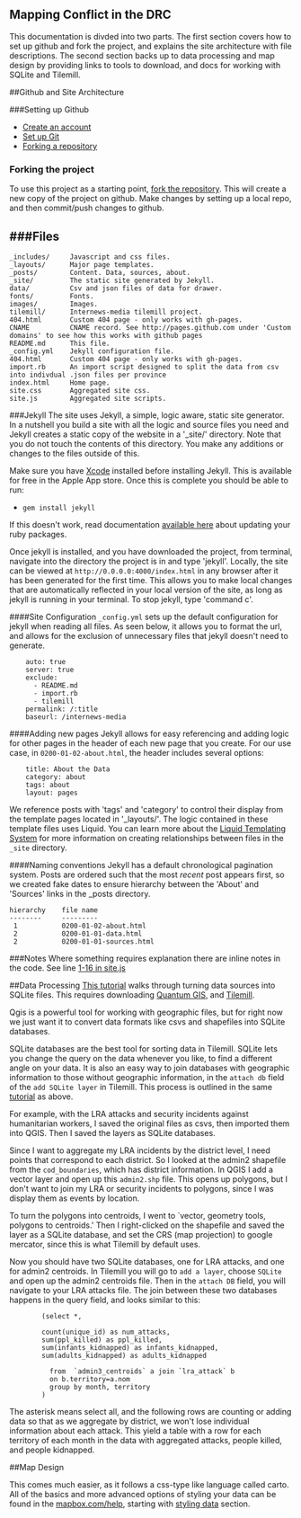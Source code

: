## Mapping Conflict in the DRC


This documentation is divded into two parts. The first section covers how to set up github and fork the project, and explains the site architecture with file descriptions. The second section backs up to data processing and map design by providing links to tools to download, and docs for working with SQLite and Tilemill. 

##Github and Site Architecture

###Setting up Github
 - [Create an account](https://github.com/signup/free)
 - [Set up Git](http://help.github.com/mac-set-up-git/)
 - [Forking a repository](http://help.github.com/fork-a-repo/)


### Forking the project
To use this project as a starting point, [fork the repository](http://help.github.com/fork-a-repo). This will create a new copy of the project on github. Make changes by setting up a local repo, and then commit/push changes to github.

###Files
-----

    _includes/     Javascript and css files.
    _layouts/      Major page templates.
    _posts/        Content. Data, sources, about.
    _site/         The static site generated by Jekyll.
    data/          Csv and json files of data for drawer.
    fonts/         Fonts.
    images/        Images.
    tilemill/      Internews-media tilemill project.
    404.html       Custom 404 page - only works with gh-pages.
    CNAME          CNAME record. See http://pages.github.com under 'Custom domains' to see how this works with github pages
    README.md      This file.
    _config.yml    Jekyll configuration file.
    404.html       Custom 404 page - only works with gh-pages.
    import.rb      An import script designed to split the data from csv into indivdual .json files per province
    index.html     Home page.
    site.css       Aggregated site css.
    site.js        Aggregated site scripts.


###Jekyll
The site uses Jekyll, a simple, logic aware, static site generator. In a nutshell you build a site with all the logic and source files you need and Jekyll creates a static copy of the website in a '_site/' directory. Note that you do not touch the contents of this directory. You make any additions or changes to the files outside of this.

Make sure you have [Xcode](https://developer.apple.com/technologies/tools/) installed before installing Jekyll. This is available for free in the Apple App store.  Once this is complete you should be able to run: 

- `gem install jekyll`

If this doesn't work, read documentation [available here](https://github.com/mojombo/jekyll/wiki/install) about updating your ruby packages.

Once jekyll is installed, and you have downloaded the project, from terminal, navigate into the directory the project is in and type 'jekyll'. Locally, the site can be viewed at `http://0.0.0.0:4000/index.html` in any browser after it has been generated for the first time. This allows you to make local changes that are automatically reflected in your local version of the site, as long as jekyll is running in your terminal. To stop jekyll, type 'command c'.

####Site Configuration
`_config.yml` sets up the default configuration for jekyll when reading all files. As seen below, it allows you to format the url, and allows for the exclusion of unnecessary files that jekyll doesn't need to generate.

		auto: true
		server: true
		exclude:
		  - README.md
		  - import.rb
		  - tilemill
		permalink: /:title
		baseurl: /internews-media

####Adding new pages
Jekyll allows for easy referencing and adding logic for other pages in the header of each new page that you create. For our use case, in `0200-01-02-about.html`, the header includes several options:

		title: About the Data
		category: about
		tags: about
		layout: pages

We reference posts with 'tags' and 'category' to control their display from the template pages located in '_layouts/'. The logic contained in these template files uses Liquid. You can learn more about the [Liquid Templating System](https://github.com/shopify/liquid/wiki/liquid-for-designers) for more information on creating relationships between files in the `_site` directory.

####Naming conventions
Jekyll has a default chronological pagination system. Posts are ordered such that the most *recent* post appears first, so we created fake dates to ensure hierarchy between the 'About' and 'Sources' links in the _posts directory.

    hierarchy    file name
    --------     ---------
     1           0200-01-02-about.html
     2           0200-01-01-data.html
     2       	 0200-01-01-sources.html

###Notes
Where something requires explanation there are inline notes in the code. See line [1-16 in site.js](https://github.com/developmentseed/internews-media/blob/gh-pages/_includes/js/site.js#L1-16)


##Data Processing
[This tutorial](http://mapbox.com/tilemill/docs/tutorials/SQLite-work/) walks through turning data sources into SQLite files. This requires downloading [Quantum GIS](www.qgis.org), and [Tilemill](www.tilemill.com).

Qgis is a powerful tool for working with geographic files, but for right now we just want it to convert data formats like csvs and shapefiles into SQLite databases. 

SQLite databases are the best tool for sorting data in Tilemill. SQLite lets you change the query on the data whenever you like, to find a different angle on your data. It is also an easy way to join databases with geographic information to those without geographic information, in the `attach db` field of the `add SQLite layer` in Tilemill. This process is outlined in the same [tutorial](http://mapbox.com/tilemill/docs/tutorials/SQLite-work/) as above.

For example, with the LRA attacks and security incidents against humanitarian workers, I saved the original files as csvs, then imported them into QGIS. Then I saved the layers as SQLite databases. 

Since I want to aggregate my LRA incidents by the district level, I need points that correspond to each district. So I looked at the admin2 shapefile from the `cod_boundaries`, which has district information.  In QGIS I add a vector layer and open up this `admin2.shp` file. This opens up polygons, but I don't want to join my LRA or security incidents to polygons, since I was display them as events by location. 

To turn the polygons into centroids, I went to `vector, geometry tools, polygons to centroids.' Then I right-clicked on the shapefile and saved the layer as a SQLite database, and set the CRS (map projection) to google mercator, since this is what Tilemill by default uses. 

Now you should have two SQLite databases, one for LRA attacks, and one for admin2 centroids. In Tilemill you will go to `add a layer`, choose `SQLite` and open up the admin2 centroids file. Then in the `attach DB` field, you will navigate to your LRA attacks file. The join between these two databases happens in the query field, and looks similar to this: 

            (select *,
	
			count(unique_id) as num_attacks, 
			sum(ppl_killed) as ppl_killed, 
			sum(infants_kidnapped) as infants_kidnapped,  
			sum(adults_kidnapped) as adults_kidnapped

			  from  `admin3_centroids` a join `lra_attack` b
			  on b.territory=a.nom
			  group by month, territory
			)
			
The asterisk means select all, and the following rows are counting or adding data so that as we aggregate by district, we won't lose individual information about each attack. This yield a table with a row for each territory of each month in the data with aggregated attacks, people killed, and people kidnapped. 

##Map Design 

This comes much easier, as it follows a css-type like language called carto. All of the basics and more advanced options of styling your data can be found in the [mapbox.com/help](http://mapbox.com/help), starting with [styling data](http://mapbox.com/tilemill/docs/crashcourse/styling/) section. 
